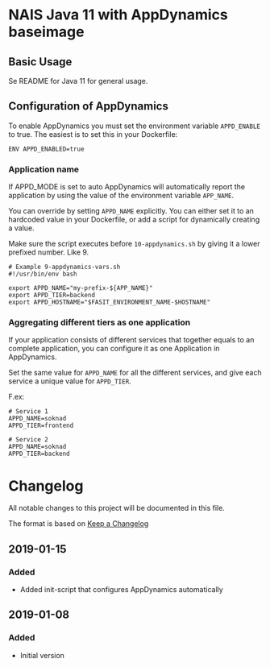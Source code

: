 NAIS Java 11 with AppDynamics baseimage
=======================================

Basic Usage
---------------------

Se README for Java 11 for general usage.

## Configuration of AppDynamics

To enable AppDynamics you must set the environment variable `APPD_ENABLE` to
true. The easiest is to set this in your Dockerfile:

```
ENV APPD_ENABLED=true
```

### Application name

If APPD_MODE is set to auto AppDynamics will automatically report the application
by using the value of the environment variable `APP_NAME`.

You can override by setting `APPD_NAME` explicitly. You can either set it to an
hardcoded value in your Dockerfile, or add a script for dynamically creating
a value.

Make sure the script executes before `10-appdynamics.sh` by giving it a lower
prefixed number. Like 9.

```
# Example 9-appdynamics-vars.sh
#!/usr/bin/env bash

export APPD_NAME="my-prefix-${APP_NAME}"
export APPD_TIER=backend
export APPD_HOSTNAME="$FASIT_ENVIRONMENT_NAME-$HOSTNAME"
```

### Aggregating different tiers as one application

If your application consists of different services that together equals to an
complete application, you can configure it as one Application in AppDynamics.

Set the same value for `APPD_NAME` for all the different services, and give each
service a unique value for `APPD_TIER`.

F.ex:
```
# Service 1
APPD_NAME=soknad
APPD_TIER=frontend

# Service 2
APPD_NAME=soknad
APPD_TIER=backend
```

# Changelog
All notable changes to this project will be documented in this file.

The format is based on [Keep a Changelog](http://keepachangelog.com/en/1.0.0/)

## 2019-01-15

### Added
- Added init-script that configures AppDynamics automatically

## 2019-01-08

### Added
- Initial version
